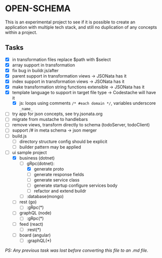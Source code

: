 # OPEN-SCHEMA

This is an experimental project to see if it is possible to create
an application with multiple tech stack, and still no duplication
of any concepts within a project.

## Tasks

- [x] in transformation files replace $path with $select
- [x] array support in transformation
- [x] fix bug in buildr.js/after
- [x] parent support in transformation views -> JSONata has it
- [x] index support in transformation views -> JSONata has it
- [x] make transformation string functions extensible -> JSONata has it
- [x] template language to support in target file type -> Codestache will have it
  - [x] js: loops using comments `/* #each domain */`, variables underscore `_name_`
- [ ] try app for json concepts, see try.jsonata.org
- [ ] migrate from mustache to handlebars
- [ ] remove views, transform directly to schema (todoServer, todoClient)
- [ ] support /# in meta schema -> json merger
- [ ] build.js
  - [ ] directory structure config should be explicit
  - [ ] builder pattern may be applied
- [ ] ui sample project
  - [x] business (dotnet)
    - [ ] gRpc(dotnet):
      - [x] generate proto
      - [ ] generate response fields
      - [ ] generate service class
      - [ ] generate startup configure services body
      - [ ] refactor and extend buildr
    - [ ] :database(mongo)
  - [ ] rest (go)
    - [ ] :gRpc(*)
  - [ ] graphQL (node)
    - [ ] :gRpc(*)
  - [ ] feed (react)
    - [ ] :rest(*)
  - [ ] board (angular)
    - [ ] :graphQL(*)

_PS: Any previous task was lost before converting this file to an .md file._
